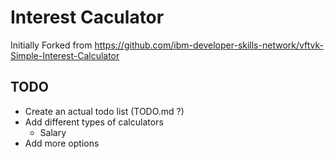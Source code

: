# Interest Caculator
Initially Forked from https://github.com/ibm-developer-skills-network/vftvk-Simple-Interest-Calculator

## TODO
- Create an actual todo list (TODO.md ?)
- Add different types of calculators
  - Salary
- Add more options
